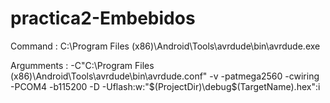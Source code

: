 # practica2-Embebidos

Command : C:\Program Files (x86)\Android\Tools\avrdude\bin\avrdude.exe

Argumments :  -C"C:\Program Files (x86)\Android\Tools\avrdude\bin\avrdude.conf" -v -patmega2560 -cwiring -PCOM4 -b115200 -D -Uflash:w:"$(ProjectDir)\debug\$(TargetName).hex":i
